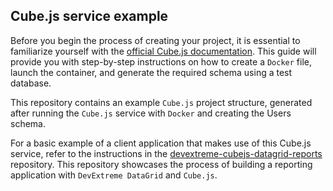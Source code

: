 ## Cube.js service example

Before you begin the process of creating your project, it is essential to familiarize yourself with the [official Cube.js documentation](https://cube.dev/docs/getting-started/core/create-a-project). This guide will provide you with step-by-step instructions on how to create a `Docker` file, launch the container, and generate the required schema using a test database.

This repository contains an example `Cube.js` project structure, generated after running the `Cube.js` service with `Docker` and creating the Users schema.

For a basic example of a client application that makes use of this Cube.js service, refer to the instructions in the
[devextreme-cubejs-datagrid-reports](https://github.com/DenisSeverinov/devextreme-cubejs-datagrid-reports) repository. This repository showcases the process of building a reporting application with `DevExtreme DataGrid` and `Cube.js`.